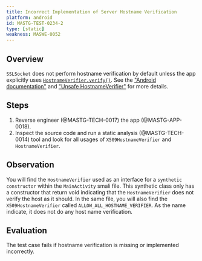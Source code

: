 ```yaml
---
title: Incorrect Implementation of Server Hostname Verification
platform: android
id: MASTG-TEST-0234-2
type: [static]
weakness: MASWE-0052
---
```


## Overview

`SSLSocket` does not perform hostname verification by default unless the app explicitly uses [`HostnameVerifier.verify()`](https://developer.android.com/reference/javax/net/ssl/HostnameVerifier#verify(java.lang.String,%20javax.net.SSL.SSLSession)). See the ["Android documentation"](https://developer.android.com/privacy-and-security/security-ssl#WarningsSslSocket) and ["Unsafe HostnameVerifier"](https://developer.android.com/privacy-and-security/risks/unsafe-hostname) for more details.

## Steps

1. Reverse engineer (@MASTG-TECH-0017) the app (@MASTG-APP-0018).
2. Inspect the source code and run a static analysis (@MASTG-TECH-0014) tool and look for all usages of `X509HostnameVerifier` and `HostnameVerifier`.

## Observation

You will find the `HostnameVerifier` used as an interface for a `synthetic constructor` within the `MainActivity` smali file. This synthetic class only has a constructor that return void indicating that the `HostnameVerifier` does not verify the host as it should. In the same file, you will also find the `X509HostnameVerifier` called `ALLOW_ALL_HOSTNAME_VERIFIER`. As the name indicate, it does not do any host name verification.

## Evaluation

The test case fails if hostname verification is missing or implemented incorrectly.

